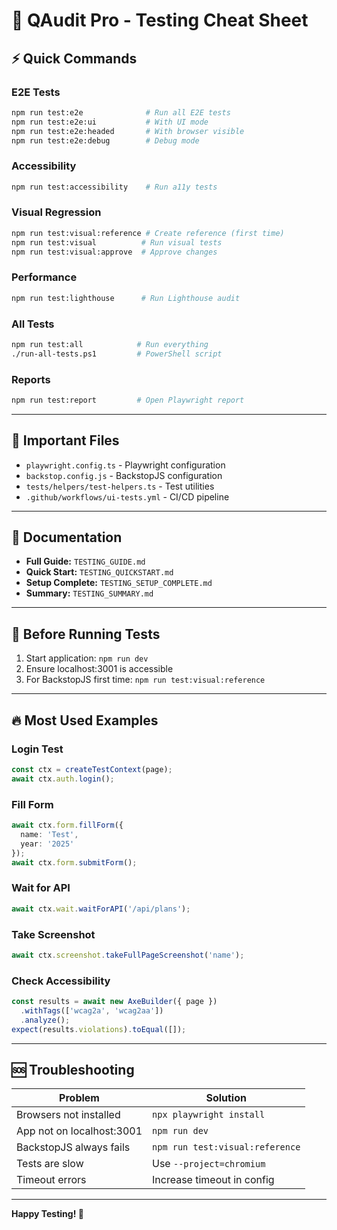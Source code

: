 # 🧪 QAudit Pro - Testing Cheat Sheet

## ⚡ Quick Commands

### E2E Tests
```bash
npm run test:e2e              # Run all E2E tests
npm run test:e2e:ui           # With UI mode
npm run test:e2e:headed       # With browser visible
npm run test:e2e:debug        # Debug mode
```

### Accessibility
```bash
npm run test:accessibility    # Run a11y tests
```

### Visual Regression
```bash
npm run test:visual:reference # Create reference (first time)
npm run test:visual          # Run visual tests
npm run test:visual:approve  # Approve changes
```

### Performance
```bash
npm run test:lighthouse      # Run Lighthouse audit
```

### All Tests
```bash
npm run test:all            # Run everything
./run-all-tests.ps1         # PowerShell script
```

### Reports
```bash
npm run test:report         # Open Playwright report
```

---

## 📂 Important Files

- `playwright.config.ts` - Playwright configuration
- `backstop.config.js` - BackstopJS configuration
- `tests/helpers/test-helpers.ts` - Test utilities
- `.github/workflows/ui-tests.yml` - CI/CD pipeline

---

## 📖 Documentation

- **Full Guide:** `TESTING_GUIDE.md`
- **Quick Start:** `TESTING_QUICKSTART.md`
- **Setup Complete:** `TESTING_SETUP_COMPLETE.md`
- **Summary:** `TESTING_SUMMARY.md`

---

## 🎯 Before Running Tests

1. Start application: `npm run dev`
2. Ensure localhost:3001 is accessible
3. For BackstopJS first time: `npm run test:visual:reference`

---

## 🔥 Most Used Examples

### Login Test
```typescript
const ctx = createTestContext(page);
await ctx.auth.login();
```

### Fill Form
```typescript
await ctx.form.fillForm({
  name: 'Test',
  year: '2025'
});
await ctx.form.submitForm();
```

### Wait for API
```typescript
await ctx.wait.waitForAPI('/api/plans');
```

### Take Screenshot
```typescript
await ctx.screenshot.takeFullPageScreenshot('name');
```

### Check Accessibility
```typescript
const results = await new AxeBuilder({ page })
  .withTags(['wcag2a', 'wcag2aa'])
  .analyze();
expect(results.violations).toEqual([]);
```

---

## 🆘 Troubleshooting

| Problem | Solution |
|---------|----------|
| Browsers not installed | `npx playwright install` |
| App not on localhost:3001 | `npm run dev` |
| BackstopJS always fails | `npm run test:visual:reference` |
| Tests are slow | Use `--project=chromium` |
| Timeout errors | Increase timeout in config |

---

**Happy Testing! 🚀**
